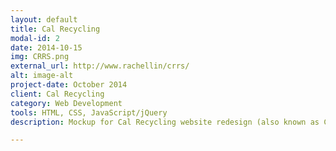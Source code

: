 ```yaml
---
layout: default
title: Cal Recycling
modal-id: 2
date: 2014-10-15
img: CRRS.png
external_url: http://www.rachellin/crrs/
alt: image-alt
project-date: October 2014
client: Cal Recycling
category: Web Development
tools: HTML, CSS, JavaScript/jQuery
description: Mockup for Cal Recycling website redesign (also known as Campus Recycling and Refuse Services at UC Berkeley). Still in process of approval.

---
```

